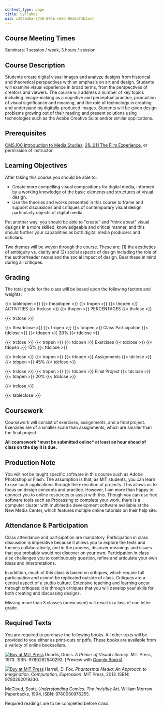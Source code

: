 ```yaml
---
content_type: page
title: Syllabus
uid: c292bd6a-7740-096b-c68d-96dddf3b3ae4
---
```


Course Meeting Times
--------------------

Seminars: 1 session / week, 3 hours / session

Course Description
------------------

Students create digital visual images and analyze designs from historical and theoretical perspectives with an emphasis on art and design. Students will examine visual experience in broad terms, from the perspectives of creators and viewers. The course will address a number of key topics including: image-making as a cognitive and perceptual practice, production of visual significance and meaning, and the role of technology in creating and understanding digitally-produced images. Students will be given design problems growing out of their reading and present solutions using technologies such as the Adobe Creative Suite and/or similar applications.

Prerequisites
-------------

[CMS.100 Introduction to Media Studies](/courses/cms-100-introduction-to-media-studies-fall-2014), [21L.011 The Film Experience](/courses/21l-011-the-film-experience-fall-2013), or permission of instructor.

Learning Objectives
-------------------

After taking this course you should be able to:

*   Create more compelling visual compositions for digital media, informed by a working knowledge of the basic elements and structures of visual design.
*   Use the theories and works presented in this course to frame and support discussions and critiques of contemporary visual design particularly objects of digital media.

Put another way, you should be able to "create" and "think about" visual designs in a more skilled, knowledgeable and critical manner, and this should further your capabilities as both digital media producers and scholars.

Two themes will be woven through the course. These are: (1) the aesthetics of ambiguity vs. clarity and (2) social aspects of design including the role of the author/reader nexus and the social impact of design. Bear these in mind during all critiques.

Grading
-------

The total grade for the class will be based upon the following factors and weights:

{{< tableopen >}}
{{< theadopen >}}
{{< tropen >}}
{{< thopen >}}
ACTIVITIES
{{< thclose >}}
{{< thopen >}}
PERCENTAGES
{{< thclose >}}

{{< trclose >}}

{{< theadclose >}}
{{< tropen >}}
{{< tdopen >}}
Class Participation
{{< tdclose >}}
{{< tdopen >}}
20%
{{< tdclose >}}

{{< trclose >}}
{{< tropen >}}
{{< tdopen >}}
Exercises
{{< tdclose >}}
{{< tdopen >}}
15%
{{< tdclose >}}

{{< trclose >}}
{{< tropen >}}
{{< tdopen >}}
Assignments
{{< tdclose >}}
{{< tdopen >}}
45%
{{< tdclose >}}

{{< trclose >}}
{{< tropen >}}
{{< tdopen >}}
Final Project
{{< tdclose >}}
{{< tdopen >}}
20%
{{< tdclose >}}

{{< trclose >}}

{{< tableclose >}}

Coursework
----------

Coursework will consist of exercises, assignments, and a final project. Exercises are of a smaller scale than assignments, which are smaller than the final project.

**All coursework \*must be submitted online\* at least an hour ahead of class on the day it is due.**

Production Note
---------------

You will not be taught specific software in this course such as Adobe Photoshop or Flash. The assumption is that, as MIT students, you can learn to use such applications through the execution of projects. This allows us to focus on design concepts and practice. However, I am more than happy to connect you to online resources to assist with this. Though you can use free software tools such as Processing to complete your work, there is a computer cluster with multimedia development software available at the New Media Center, which features multiple online tutorials on their help site.

Attendance & Participation
--------------------------

Class attendance and participation are mandatory. Participation in class discussion is imperative because it allows you to explore the texts and themes collaboratively, and in the process, discover meanings and issues that you probably would not discover on your own. Participation in class also challenges you to continuously question, refine and articulate your own ideas and interpretations.

In addition, much of this class is based on critiques, which require full participation and cannot be replicated outside of class. Critiques are a central aspect of a studio culture. Extensive teaching and learning occur through critiques: it is through critiques that you will develop your skills for both creating and discussing designs.

Missing more than 3 classes (unexcused) will result in a loss of one letter grade.

Required Texts
--------------

You are required to purchase the following books. All other texts will be provided to you either as print-outs or pdfs. These books are available from a variety of online booksellers.

 [![Buy at MIT Press](/images/mp_logo.gif)](https://mitpress.mit.edu/9780262540292) Dondis, Donis. _A Primer of Visual Literacy_. MIT Press, 1973. ISBN: 9780262540292. \[Preview with [Google Books](http://books.google.com/books?id=rrf5SisMzQgC&pg=PAfrontcover)\]

 [![Buy at MIT Press](/images/mp_logo.gif)](https://mitpress.mit.edu/9780262019330) Harrell, D. Fox. _Phantasmal Media: An Approach to Imagination, Computation, Expression_. MIT Press, 2013. ISBN: 9780262019330.

McCloud, Scott. _Understanding Comics: The Invisible Art_. William Morrow Paperbacks, 1994. ISBN: 9780060976255.

Required readings are to be completed before class.